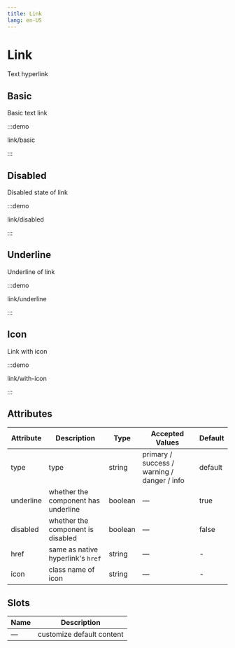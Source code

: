 ```yaml
---
title: Link
lang: en-US
---
```


# Link

Text hyperlink

<style lang="scss">

.example-showcase {
  .el-link {
    margin-right: 8px;
  }
}

</style>

## Basic

Basic text link

:::demo

link/basic

:::

## Disabled

Disabled state of link

:::demo

link/disabled

:::

## Underline

Underline of link

:::demo

link/underline

:::

## Icon

Link with icon

:::demo

link/with-icon

:::

## Attributes

| Attribute | Description                         | Type    | Accepted Values                             | Default |
| --------- | ----------------------------------- | ------- | ------------------------------------------- | ------- |
| type      | type                                | string  | primary / success / warning / danger / info | default |
| underline | whether the component has underline | boolean | —                                           | true    |
| disabled  | whether the component is disabled   | boolean | —                                           | false   |
| href      | same as native hyperlink's `href`   | string  | —                                           | -       |
| icon      | class name of icon                  | string  | —                                           | -       |

## Slots

| Name | Description               |
| ---- | ------------------------- |
| —    | customize default content |
